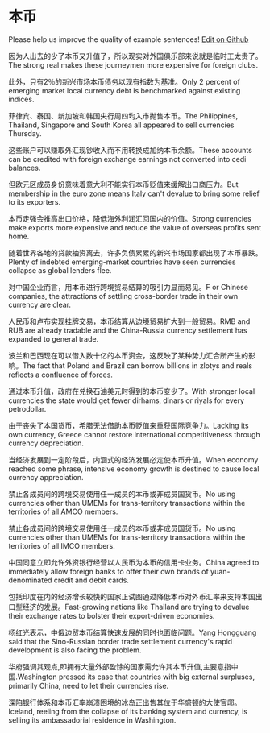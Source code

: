 # 本币

Please help us improve the quality of example sentences! [Edit on Github](https://github.com/jiyushe/jiyu-example-sentence-source/blob/main/chinese/benbi.md)

<p><span class="chinese">因为人出去的少了本币又升值了，所以现实对外国俱乐部来说就是临时工太贵了。</span><span class="english">The strong real makes these journeymen more expensive for foreign clubs.</span></p>

<p><span class="chinese">此外，只有2％的新兴市场本币债务以现有指数为基准。</span><span class="english">Only 2 percent of emerging market local currency debt is benchmarked against existing indices.</span></p>

<p><span class="chinese">菲律宾、泰国、新加坡和韩国央行周四均入市抛售本币。</span><span class="english">The Philippines, Thailand, Singapore and South Korea all appeared to sell currencies Thursday.</span></p>

<p><span class="chinese">这些账户可以赚取外汇现钞收入而不用转换成加纳本币余额。</span><span class="english">These accounts can be credited with foreign exchange earnings not converted into cedi balances.</span></p>

<p><span class="chinese">但欧元区成员身份意味着意大利不能实行本币贬值来缓解出口商压力。</span><span class="english">But membership in the euro zone means Italy can't devalue to bring some relief to its exporters.</span></p>

<p><span class="chinese">本币走强会推高出口价格，降低海外利润汇回国内的价值。</span><span class="english">Strong currencies make exports more expensive and reduce the value of overseas profits sent home.</span></p>

<p><span class="chinese">随着世界各地的贷款抽资离去，许多负债累累的新兴市场国家都出现了本币暴跌。</span><span class="english">Plenty of indebted emerging-market countries have seen currencies collapse as global lenders flee.</span></p>

<p><span class="chinese">对中国企业而言，用本币进行跨境贸易结算的吸引力显而易见。</span><span class="english">F or Chinese companies, the attractions of settling cross-border trade in their own currency are clear.</span></p>

<p><span class="chinese">人民币和卢布实现挂牌交易，本币结算从边境贸易扩大到一般贸易。</span><span class="english">RMB and RUB are already tradable and the China-Russia currency settlement has expanded to general trade.</span></p>

<p><span class="chinese">波兰和巴西现在可以借入数十亿的本币资金，这反映了某种势力汇合所产生的影响。</span><span class="english">The fact that Poland and Brazil can borrow billions in zlotys and reals reflects a confluence of forces.</span></p>

<p><span class="chinese">通过本币升值，政府在兑换石油美元时得到的本币变少了。</span><span class="english">With stronger local currencies the state would get fewer dirhams, dinars or riyals for every petrodollar.</span></p>

<p><span class="chinese">由于丧失了本国货币，希腊无法借助本币贬值来重获国际竞争力。</span><span class="english">Lacking its own currency, Greece cannot restore international competitiveness through currency depreciation.</span></p>

<p><span class="chinese">当经济发展到一定阶段后，内涵式的经济发展必定使本币升值。</span><span class="english">When economy reached some phrase, intensive economy growth is destined to cause local currency appreciation.</span></p>

<p><span class="chinese">禁止各成员间的跨境交易使用任一成员的本币或非成员国货币。</span><span class="english">No using currencies other than UMEMs for trans-territory transactions within the territories of all AMCO members.</span></p>

<p><span class="chinese">禁止各成员间的跨境交易使用任一成员的本币或非成员国货币。</span><span class="english">No using currencies other than UMEMs for trans-territory transactions within the territories of all IMCO members.</span></p>

<p><span class="chinese">中国同意立即允许外资银行经营以人民币为本币的信用卡业务。</span><span class="english">China agreed to immediately allow foreign banks to offer their own brands of yuan-denominated credit and debit cards.</span></p>

<p><span class="chinese">包括印度在内的经济增长较快的国家正试图通过降低本币对外币汇率来支持本国出口型经济的发展。</span><span class="english">Fast-growing nations like Thailand are trying to devalue their exchange rates to bolster their export-driven economies.</span></p>

<p><span class="chinese">杨红光表示，中俄边贸本币结算快速发展的同时也面临问题。</span><span class="english">Yang Hongguang said that the Sino-Russian border trade settlement currency's rapid development is also facing the problem.</span></p>

<p><span class="chinese">华府强调其观点,即拥有大量外部盈馀的国家需允许其本币升值,主要意指中国.</span><span class="english">Washington pressed its case that countries with big external surpluses, primarily China, need to let their currencies rise.</span></p>

<p><span class="chinese">深陷银行体系和本币汇率崩溃困境的冰岛正出售其位于华盛顿的大使官邸。</span><span class="english">Iceland, reeling from the collapse of its banking system and currency, is selling its ambassadorial residence in Washington.</span></p>

